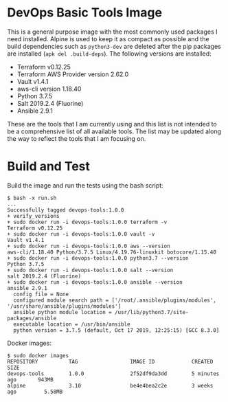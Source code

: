 # DevOps Basic Tools Image

This is a general purpose image with the most commonly used packages I need installed.
Alpine is used to keep it as compact as possible and the build dependencies such as `python3-dev` 
are deleted after the pip packages are installed (`apk del .build-deps`). The following versions are installed:

- Terraform v0.12.25
- Terraform AWS Provider version 2.62.0
- Vault v1.4.1
- aws-cli version 1.18.40
- Python 3.7.5
- Salt 2019.2.4 (Fluorine)
- Ansible 2.9.1

These are the tools that I am currently using and this list is not intended to be a comprehensive list of all available tools.
The list may be updated along the way to reflect the tools that I am focusing on.
 
# Build and Test

Build the image and run the tests using the bash script:
```
$ bash -x run.sh
...
Successfully tagged devops-tools:1.0.0
+ verify_versions
+ sudo docker run -i devops-tools:1.0.0 terraform -v
Terraform v0.12.25
+ sudo docker run -i devops-tools:1.0.0 vault -v
Vault v1.4.1
+ sudo docker run -i devops-tools:1.0.0 aws --version
aws-cli/1.18.40 Python/3.7.5 Linux/4.19.76-linuxkit botocore/1.15.40
+ sudo docker run -i devops-tools:1.0.0 python3.7 --version
Python 3.7.5
+ sudo docker run -i devops-tools:1.0.0 salt --version
salt 2019.2.4 (Fluorine)
+ sudo docker run -i devops-tools:1.0.0 ansible --version
ansible 2.9.1
  config file = None
  configured module search path = ['/root/.ansible/plugins/modules', '/usr/share/ansible/plugins/modules']
  ansible python module location = /usr/lib/python3.7/site-packages/ansible
  executable location = /usr/bin/ansible
  python version = 3.7.5 (default, Oct 17 2019, 12:25:15) [GCC 8.3.0]
```

Docker images:
```
$ sudo docker images
REPOSITORY          TAG                 IMAGE ID            CREATED             SIZE
devops-tools        1.0.0               2f52df9da3dd        5 minutes ago       943MB
alpine              3.10                be4e4bea2c2e        3 weeks ago         5.58MB
```
